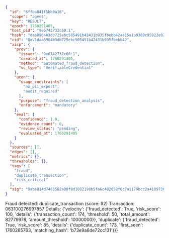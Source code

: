 ```json
{
  "id": "6ffba841f5bb9a16",
  "scope": "agent",
  "key": "RESULT",
  "epoch": 1760291405,
  "host_pid": "9e6742732c60:1",
  "hash": "daa8904b3db725ebc505491b42431b935fbebb42aa15a1a9389c95922e026c00",
  "cid": "QmV1daa8904b3db725ebc505491b42431b935fbebb42",
  "aicp": {
    "prov": {
      "issuer": "9e6742732c60:1",
      "created_at": 1760291405,
      "method": "automated_fraud_detection",
      "vc_type": "VerifiableCredential"
    },
    "ucon": {
      "usage_constraints": [
        "no_pii_export",
        "audit_required"
      ],
      "purpose": "fraud_detection_analysis",
      "enforcement": "mandatory"
    },
    "eval": {
      "confidence": 1.0,
      "evidence_count": 0,
      "review_status": "pending",
      "evaluated_at": 1760291405
    }
  },
  "sources": [],
  "edges": [],
  "metrics": {},
  "thresholds": {},
  "tags": [
    "fraud",
    "duplicate_transaction",
    "risk_critical"
  ],
  "sig": "9abe814d7463582a80f0d1882198b5fa6c482058f6c7a1179bcc2a4109736f73"
}
```

Fraud detected: duplicate_transaction (score: 92)
Transaction: 063100276997857
Details: {'velocity': {'fraud_detected': True, 'risk_score': 100, 'details': {'transaction_count': 174, 'threshold': 50, 'total_amount': 82779978, 'amount_threshold': 10000000}}, 'duplicate': {'fraud_detected': True, 'risk_score': 85, 'details': {'duplicate_count': 173, 'first_seen': 1760285763, 'matching_hash': 'b73e9a6de72cc131'}}}